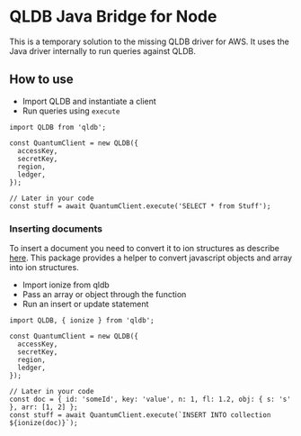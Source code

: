 # QLDB Java Bridge for Node
This is a temporary solution to the missing QLDB driver for AWS. It uses the Java driver internally to run queries against QLDB.

## How to use
- Import QLDB and instantiate a client
- Run queries using `execute`

```
import QLDB from 'qldb';

const QuantumClient = new QLDB({
  accessKey,
  secretKey,
  region,
  ledger,
});

// Later in your code
const stuff = await QuantumClient.execute('SELECT * from Stuff');
```

### Inserting documents
To insert a document you need to convert it to ion structures as describe [here](http://amzn.github.io/ion-docs/docs/spec.html). This package provides a helper to convert javascript objects and array into ion structures.

- Import ionize from qldb
- Pass an array or object through the function
- Run an insert or update statement

```
import QLDB, { ionize } from 'qldb';

const QuantumClient = new QLDB({
  accessKey,
  secretKey,
  region,
  ledger,
});

// Later in your code
const doc = { id: 'someId', key: 'value', n: 1, fl: 1.2, obj: { s: 's' }, arr: [1, 2] };
const stuff = await QuantumClient.execute(`INSERT INTO collection ${ionize(doc)}`);
```

